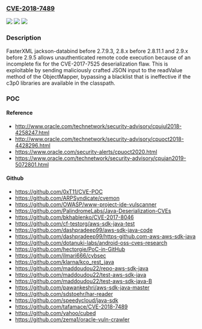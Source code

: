 ### [CVE-2018-7489](https://cve.mitre.org/cgi-bin/cvename.cgi?name=CVE-2018-7489)
![](https://img.shields.io/static/v1?label=Product&message=n%2Fa&color=blue)
![](https://img.shields.io/static/v1?label=Version&message=n%2Fa&color=blue)
![](https://img.shields.io/static/v1?label=Vulnerability&message=n%2Fa&color=brighgreen)

### Description

FasterXML jackson-databind before 2.7.9.3, 2.8.x before 2.8.11.1 and 2.9.x before 2.9.5 allows unauthenticated remote code execution because of an incomplete fix for the CVE-2017-7525 deserialization flaw. This is exploitable by sending maliciously crafted JSON input to the readValue method of the ObjectMapper, bypassing a blacklist that is ineffective if the c3p0 libraries are available in the classpath.

### POC

#### Reference
- http://www.oracle.com/technetwork/security-advisory/cpujul2018-4258247.html
- http://www.oracle.com/technetwork/security-advisory/cpuoct2018-4428296.html
- https://www.oracle.com/security-alerts/cpuoct2020.html
- https://www.oracle.com/technetwork/security-advisory/cpujan2019-5072801.html

#### Github
- https://github.com/0xT11/CVE-POC
- https://github.com/ARPSyndicate/cvemon
- https://github.com/OWASP/www-project-ide-vulscanner
- https://github.com/PalindromeLabs/Java-Deserialization-CVEs
- https://github.com/bkhablenko/CVE-2017-8046
- https://github.com/cf-testorg/aws-sdk-java-test
- https://github.com/dashpradeep99/aws-sdk-java-code
- https://github.com/dashpradeep99/https-github.com-aws-aws-sdk-java
- https://github.com/dotanuki-labs/android-oss-cves-research
- https://github.com/hectorgie/PoC-in-GitHub
- https://github.com/ilmari666/cybsec
- https://github.com/klarna/kco_rest_java
- https://github.com/maddoudou22/repo-aws-sdk-java
- https://github.com/maddoudou22/test-aws-sdk-java
- https://github.com/maddoudou22/test-aws-sdk-java-B
- https://github.com/pawankeshri/aws-sdk-java-master
- https://github.com/sdstoehr/har-reader
- https://github.com/speedycloud/java-sdk
- https://github.com/tafamace/CVE-2018-7489
- https://github.com/yahoo/cubed
- https://github.com/zema1/oracle-vuln-crawler

